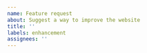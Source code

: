 ```yaml
---
name: Feature request
about: Suggest a way to improve the website
title: ''
labels: enhancement
assignees: ''
---
```

